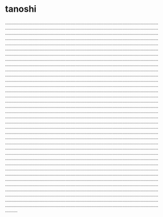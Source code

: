 # tanoshi
..........................................................................................................................................................................................................................................................................................................................................................................................................................................................................................................................................................................................................................................................................................................................................................................................................................................................................................................................................................................................................................................................................................................................................................................................................................................................................................................................................................................................................................................................................................................................................................................................................................................................................................................................................................................................................................................................................................................................................................................................................................................................................................................................................................................................................................................................................................................................................................................................................................................................................................................................................................................................................................................................................................................................................................................................................................................................................................................................................................................................................................................................................................................................................................................................................................................................................................................................................................................................................................................................................................................................................................................................................................................................................................................................................................................................................................................................................................................................................................................................................................................................................................................................................................................................................................................................................................................................................................................................................................................................................................................................................................................................................................................................